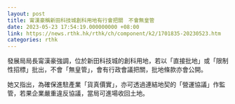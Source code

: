 ```yaml
---
layout: post
title: 甯漢豪稱新田科技城創科用地有行會把關　不會無皇管
date: 2023-05-23 17:54:19.000000000 +08:00
link: https://news.rthk.hk/rthk/ch/component/k2/1701835-20230523.htm
categories: rthk
---
```


發展局局長甯漢豪強調，位於新田科技城的創科用地，若以「直接批地」或「限制性招標」批出，不會「無皇管」，會有行政會議把關，批地條款亦會公開。

她又指出，為確保進駐產業「貨真價實」，亦可透過連結地契的「營運協議」作監管，若果企業嚴重違反協議，當局可進場收回土地。
